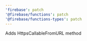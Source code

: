 ```yaml
---
'firebase': patch
'@firebase/functions': patch
'@firebase/functions-types': patch
---
```


Adds HttpsCallableFromURL method
